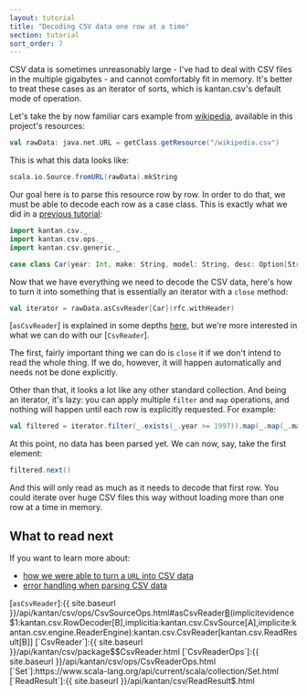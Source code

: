 ```yaml
---
layout: tutorial
title: "Decoding CSV data one row at a time"
section: tutorial
sort_order: 7
---
```

CSV data is sometimes unreasonably large - I've had to deal with CSV files in the multiple gigabytes - and cannot
comfortably fit in memory. It's better to treat these cases as an iterator of sorts, which is kantan.csv's default
mode of operation.

Let's take the by now familiar cars example from
[wikipedia](https://en.wikipedia.org/wiki/Comma-separated_values#Example), available in this project's resources:

```scala mdoc:silent
val rawData: java.net.URL = getClass.getResource("/wikipedia.csv")
```

This is what this data looks like:

```scala mdoc
scala.io.Source.fromURL(rawData).mkString
```

Our goal here is to parse this resource row by row. In order to do that, we must be able to decode each
row as a case class. This is exactly what we did in a [previous tutorial](rows_as_case_classes.html):

```scala mdoc:silent
import kantan.csv._
import kantan.csv.ops._
import kantan.csv.generic._

case class Car(year: Int, make: String, model: String, desc: Option[String], price: Float)
```

Now that we have everything we need to decode the CSV data, here's how to turn it into something that is essentially
an iterator with a `close` method:

```scala mdoc
val iterator = rawData.asCsvReader[Car](rfc.withHeader)
```

[`asCsvReader`] is explained in some depths [here](rows_as_collections.html), but we're more interested in what we
can do with our [`CsvReader`].

The first, fairly important thing we can do is `close` it if we don't intend to read the whole thing. If we do,
however, it will happen automatically and needs not be done explicitly.

Other than that, it looks a lot like any other standard collection. And being an iterator, it's lazy: you can apply
multiple `filter` and `map` operations, and nothing will happen until each row is explicitly requested. For example:

```scala mdoc
val filtered = iterator.filter(_.exists(_.year >= 1997)).map(_.map(_.make))
```

At this point, no data has been parsed yet. We can now, say, take the first element:

```scala mdoc
filtered.next()
```

And this will only read as much as it needs to decode that first row. You could iterate over huge CSV files this way
without loading more than one row at a time in memory.

## What to read next
If you want to learn more about:

* [how we were able to turn a `URL` into CSV data](csv_sources.html)
* [error handling when parsing CSV data](error_handling.html)


[`asCsvReader`]:{{ site.baseurl }}/api/kantan/csv/ops/CsvSourceOps.html#asCsvReader[B](sep:Char,header:Boolean)(implicitevidence$1:kantan.csv.RowDecoder[B],implicitia:kantan.csv.CsvSource[A],implicite:kantan.csv.engine.ReaderEngine):kantan.csv.CsvReader[kantan.csv.ReadResult[B]]
[`CsvReader`]:{{ site.baseurl }}/api/kantan/csv/package$$CsvReader.html
[`CsvReaderOps`]:{{ site.baseurl }}/api/kantan/csv/ops/CsvReaderOps.html
[`Set`]:https://www.scala-lang.org/api/current/scala/collection/Set.html
[`ReadResult`]:{{ site.baseurl }}/api/kantan/csv/ReadResult$.html
